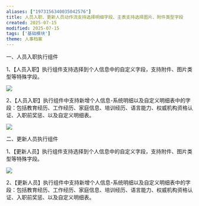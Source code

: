 ```yaml
---
aliases: ["1973156340035042576"]
title: 人员入职、更新人员动作流支持选择明细字段、主表支持选择图片、附件类型字段
created: 2025-07-15
modified: 2025-07-15
tags: ['基础模块']
theme: 人事档案
---
```


一、人员入职执行组件

1、【人员入职】执行组件支持选择到个人信息中的自定义字段，支持附件、图片类型等特殊字段。

![](https://myhelpdoc.oss-cn-heyuan.aliyuncs.com/mdimages/7c55898086810ba72b422cf7563b6d76.jpg)

2、【人员入职】执行组件中支持新增个人信息-系统明细以及自定义明细表中的字段：包括教育经历、工作经历、家庭信息、培训经历、语言能力、权威机构资格认证、入职前奖惩、以及自定义明细表。

![](https://myhelpdoc.oss-cn-heyuan.aliyuncs.com/mdimages/62f33f15001d7c7ad7399b7a76cd66b1.jpg)

二、更新人员执行组件

1、【更新人员】执行组件支持选择到个人信息中的自定义字段，支持附件、图片类型等特殊字段。

![](https://myhelpdoc.oss-cn-heyuan.aliyuncs.com/mdimages/ccedd80dc0a5e491b6095fa531170de5.jpg)

2、【更新人员】执行组件中支持新增个人信息-系统明细以及自定义明细表中的字段：包括教育经历、工作经历、家庭信息、培训经历、语言能力、权威机构资格认证、入职前奖惩、以及自定义明细表。

